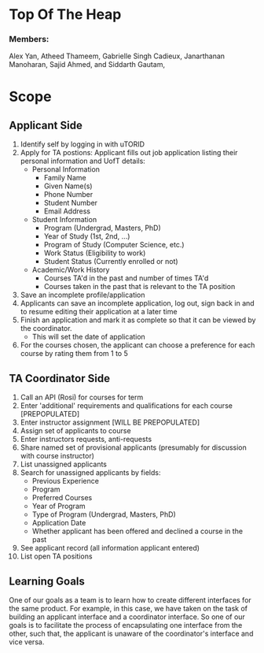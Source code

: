 # Top Of The  Heap

### Members: 
Alex Yan, Atheed Thameem, Gabrielle Singh Cadieux, Janarthanan Manoharan, Sajid Ahmed, and Siddarth Gautam,  

# Scope

## Applicant Side
  1. Identify self by logging in with uTORID
  2. Apply for TA postions: Applicant fills out job application listing their personal information
    and UofT details:
        - Personal Information
            - Family Name
            - Given Name(s)
            - Phone Number
            - Student Number
            - Email Address
        - Student Information
            - Program (Undergrad, Masters, PhD)
            - Year of Study (1st, 2nd, ...)
            - Program of Study (Computer Science, etc.)
            - Work Status (Eligibility to work)
            - Student Status (Currently enrolled or not)
        - Academic/Work History
            - Courses TA'd in the past and number of times TA'd
            - Courses taken in the past that is relevant to the TA position
  3. Save an incomplete profile/application
  4. Applicants can save an incomplete application, log out, sign back in and
     to resume editing their application at a later time    
  5. Finish an application and mark it as complete so that it can be viewed by the coordinator.
        - This will set the date of application
  6. For the courses chosen, the applicant can choose a preference for each course by rating them from 1 to 5 


## TA Coordinator Side
  1. Call an API (Rosi) for courses for term
  2. Enter 'additional' requirements and qualifications for each course  [PREPOPULATED]
  3. Enter instructor assignment  [WILL BE PREPOPULATED]
  4. Assign set of applicants to course
  5. Enter instructors requests, anti-requests
  6. Share named set of provisional applicants (presumably for discussion with course instructor)
  7. List unassigned applicants
  8. Search for unassigned applicants by fields:
        - Previous Experience
        - Program
        - Preferred Courses
        - Year of Program
        - Type of Program (Undergrad, Masters, PhD)
        - Application Date
        - Whether applicant has been offered and declined a course in the past
  9. See applicant record (all information applicant entered)
  10. List open TA positions

## Learning Goals
One of our goals as a team is to learn how to create different interfaces for the same product. For example, in this case, we have taken on the task of building an applicant interface and a coordinator interface. So one of our goals is to facilitate the process of encapsulating one interface from the other, such that, the applicant is unaware of the coordinator's interface and vice versa. 
